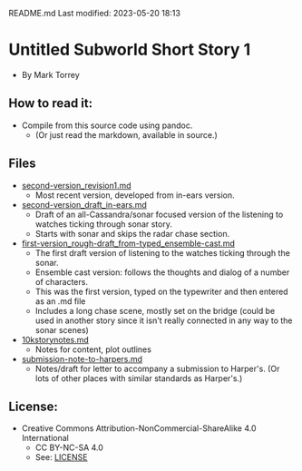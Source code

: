 README.md
Last modified: 2023-05-20 18:13

# Untitled Subworld Short Story 1 
* By Mark Torrey


## How to read it:
* Compile from this source code using pandoc.
	* (Or just read the markdown, available in source.) 

## Files
* [second-version_revision1.md](second-version_revision1.md)
	* Most recent version, developed from in-ears version. 
* [second-version_draft_in-ears.md](second-version_draft_in-ears.md)
	* Draft of an all-Cassandra/sonar focused version of the listening to watches ticking through sonar story. 
	* Starts with sonar and skips the radar chase section. 
* [first-version_rough-draft_from-typed_ensemble-cast.md](first-version_rough-draft_from-typed_ensemble-cast.md)
	* The first draft version of listening to the watches ticking through the sonar.
	* Ensemble cast version: follows the thoughts and dialog of a number of characters.
	* This was the first version, typed on the typewriter and then entered as an .md file
	* Includes a long chase scene, mostly set on the bridge (could be used in another story since it isn't really connected in any way to the sonar scenes)
* [10kstorynotes.md](10kstorynotes.md)
	* Notes for content, plot outlines 
* [submission-note-to-harpers.md](submission-note-to-harpers.md)
	* Notes/draft for letter to accompany a submission to Harper's. (Or lots of other places with similar standards as Harper's.) 

## License:
* Creative Commons Attribution-NonCommercial-ShareAlike 4.0 International
	* CC BY-NC-SA 4.0
	* See: [LICENSE](./LICENSE)


